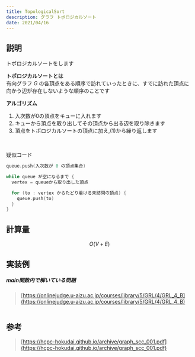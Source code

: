 ```yaml
---
title: TopologicalSort
description: グラフ トポロジカルソート
date: 2021/04/16
---
```


## 説明
トポロジカルソートをします

**トポロジカルソートとは**  
有向グラフ $G$ の各頂点をある順序で訪れていったときに、すでに訪れた頂点に向かう辺が存在しないような順序のことです

**アルゴリズム**  
1. 入次数が$0$の頂点をキューに入れます
2. キューから頂点を取り出してその頂点から出る辺を取り除きます
3. 頂点をトポロジカルソートの頂点に加え,(1)から繰り返します

<br>

疑似コード

```cpp
queue.push(入次数が 0 の頂点集合)

while queue が空になるまで {
  vertex = queueから取り出した頂点

  for (to : vertex からたどり着ける未訪問の頂点) {
    queue.push(to)
  }
}
```

## 計算量
$$
O(V+E)
$$

## 実装例

##### main関数内で解いている問題
> [https://onlinejudge.u-aizu.ac.jp/courses/library/5/GRL/4/GRL_4_B](https://onlinejudge.u-aizu.ac.jp/courses/library/5/GRL/4/GRL_4_B)

```cpp import=/assets/Library/graph/topologicalsort.cpp
```

## 参考
> [https://hcpc-hokudai.github.io/archive/graph_scc_001.pdf](https://hcpc-hokudai.github.io/archive/graph_scc_001.pdf)
